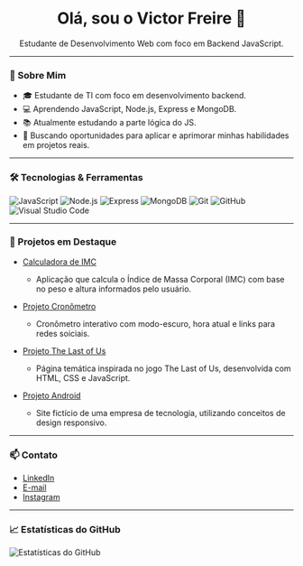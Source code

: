 <h1 align="center">Olá, sou o Victor Freire 👋</h1>

<p align="center">
  Estudante de Desenvolvimento Web com foco em Backend JavaScript.
</p>

---

### 🚀 Sobre Mim

- 🎓 Estudante de TI com foco em desenvolvimento backend.
- 💻 Aprendendo JavaScript, Node.js, Express e MongoDB.
- 📚 Atualmente estudando a parte lógica do JS.
- 🎯 Buscando oportunidades para aplicar e aprimorar minhas habilidades em projetos reais.

---

### 🛠️ Tecnologias & Ferramentas

![JavaScript](https://img.shields.io/badge/-JavaScript-333333?style=flat&logo=javascript)
![Node.js](https://img.shields.io/badge/-Node.js-333333?style=flat&logo=node.js)
![Express](https://img.shields.io/badge/-Express-333333?style=flat&logo=express)
![MongoDB](https://img.shields.io/badge/-MongoDB-333333?style=flat&logo=mongodb)
![Git](https://img.shields.io/badge/-Git-333333?style=flat&logo=git)
![GitHub](https://img.shields.io/badge/-GitHub-333333?style=flat&logo=github)
![Visual Studio Code](https://img.shields.io/badge/-VS_Code-333333?style=flat&logo=visual-studio-code)

---

### 📌 Projetos em Destaque

- [Calculadora de IMC](https://github.com/victorfreireavfs/projeto-calculadora-imc)
  - Aplicação que calcula o Índice de Massa Corporal (IMC) com base no peso e altura informados pelo usuário.
  
- [Projeto Cronômetro](https://github.com/victorfreireavfs/projeto-cronometro)
  - Cronômetro interativo com modo-escuro, hora atual e links para redes soiciais.

- [Projeto The Last of Us](https://github.com/victorfreireavfs/projeto-the-last-of-us)
  - Página temática inspirada no jogo The Last of Us, desenvolvida com HTML, CSS e JavaScript.

- [Projeto Android](https://github.com/victorfreireavfs/projeto-android)
  - Site fictício de uma empresa de tecnologia, utilizando conceitos de design responsivo.


---

### 📫 Contato

- [LinkedIn](https://www.linkedin.com/in/ant%C3%B4nio-victor-freire/)
- [E-mail](mailto:victoravfs@gmail.com)
- [Instagram](https://www.instagram.com/victor.freire?igsh=emZsNDdkbjJ3eDQ5)

---

### 📈 Estatísticas do GitHub

![Estatísticas do GitHub](https://github-readme-stats.vercel.app/api?username=victorfreireavfs&show_icons=true&theme=radical)
